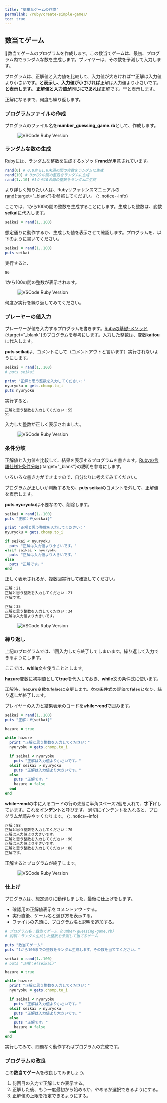 ```yaml
---
title: "簡単なゲームの作成"
permalink: /ruby/create-simple-games/
toc: true
---
```

## 数当てゲーム
数当てゲームのプログラムを作成します。この数当てゲームは、最初、プログラム内でランダムな数を生成します。プレイヤーは、その数を予測して入力します。

プログラムは、正解値と入力値を比較して、入力値が大きければ**正解は入力値より小さいです。**と表示し、入力値が小さければ**正解は入力値より小さいです。**と表示します。
正解値と入力値が同じにであれば**正解です。**と表示します。

正解になるまで、何度も繰り返します。

### プログラムファイルの作成
プログラムのファイル名を**number_guessing_game.rb**として、作成します。

<figure>
  <img src="{{ '/assets/images/ruby/06/create-file.png' | relative_url }}" alt="VSCode Ruby Version">
</figure>

### ランダムな数の生成
Rubyには、ランダムな整数を生成するメソッド**rand**が用意されています。

```ruby
rand(0) # 0.0から1.0未満の間の実数をランダムに生成
rand(10) # 0から9の間の整数をランダムに生成
rand(1..10) #1から10の間の整数をランダムに生成
```

より詳しく知りたい人は、Rubyリファレンスマニュアルの[rand](https://docs.ruby-lang.org/ja/2.7.0/class/Kernel.html#M_RAND){:target="_blank"}を参照してください。
{: .notice--info}

ここでは、1から100の間の整数を生成することにします。生成した整数は、変数**seikai**に代入します。

```ruby
seikai = rand(1..100)
```

想定通りに動作するか、生成した値を表示させて確認します。プログラムを、以下のように書いてください。

```ruby
seikai = rand(1..100)
puts seikai
```

実行すると、
```bash
86
```
1から100の間の整数が表示されます。

<figure>
  <img src="{{ '/assets/images/ruby/06/rand.png' | relative_url }}" alt="VSCode Ruby Version">
</figure>

何度か実行を繰り返してみてください。

### プレーヤーの値入力
プレーヤーが値を入力するプログラムを書きます。[Rubyの基礎-メソッド](/archives/ruby/ruby-basics/#%E3%83%A1%E3%82%BD%E3%83%83%E3%83%89){:target="_blank"}のプログラムを参考にします。入力した整数は、変数**kaitou**に代入します。

**puts seikai**は、コメントにして（コメントアウトと言います）実行されないようにします。

```ruby
seikai = rand(1..100)
# puts seikai

print "正解と思う整数を入力してください："
nyuryoku = gets.chomp.to_i
puts nyuryoku
```

実行すると、
```bash
正解と思う整数を入力してください：55
55
```
入力した整数が正しく表示されました。

<figure>
  <img src="{{ '/assets/images/ruby/06/input.png' | relative_url }}" alt="VSCode Ruby Version">
</figure>

### 条件分岐
正解値と入力値を比較して、結果を表示するプログラムを書きます。[Rubyの言語仕様1-条件分岐](/archives/ruby/ruby-spec1/#%E6%9D%A1%E4%BB%B6%E5%88%86%E5%B2%90){:target="_blank"}の説明を参考にします。

いろいろな書き方ができますので、自分なりに考えてみてください。

プログラムが正しいか判断するため、**puts seikai**のコメントを外して、正解値を表示します。

**puts nyuryoku**は不要なので、削除します。

```ruby
seikai = rand(1..100)
puts "正解：#{seikai}"

print "正解と思う整数を入力してください："
nyuryoku = gets.chomp.to_i

if seikai < nyuryoku
  puts "正解は入力値より小さいです。"
elsif seikai > nyuryoku
  puts "正解は入力値より大きいです。"
else
  puts "正解です。"
end
```

正しく表示されるか、複数回実行して確認してください。

```bash
正解：21
正解と思う整数を入力してください：21
正解です。

正解：35
正解と思う整数を入力してください：34
正解は入力値より大きいです。
```

<figure>
  <img src="{{ '/assets/images/ruby/06/condition.png' | relative_url }}" alt="VSCode Ruby Version">
</figure>

### 繰り返し
上記のプログラムでは、1回入力したら終了してしまいます。繰り返して入力できるようにします。

ここでは、**while**文を使うこととします。

**hazure**変数に初期値として**true**を代入しておき、**while**文の条件式に使います。

正解時、**hazure**変数を**false**に変更します。次の条件式の評価で**false**となり、繰り返しが終了します。

プレイヤーの入力と結果表示のコードを**while〜end**で囲みます。

```ruby
seikai = rand(1..100)
puts "正解：#{seikai}"

hazure = true

while hazure
  print "正解と思う整数を入力してください："
  nyuryoku = gets.chomp.to_i

  if seikai < nyuryoku
    puts "正解は入力値より小さいです。"
  elsif seikai > nyuryoku
    puts "正解は入力値より大きいです。"
  else
    puts "正解です。"
    hazure = false
  end
end
```

**while〜end**の中に入るコードの行の先頭に半角スペース2個を入れて、**字下**げしています。これを**インデント**と呼びます。
適切にインデントを入れると、プログラムが読みやすくなります。
{: .notice--info}

```bash
正解：88
正解と思う整数を入力してください：70
正解は入力値より大きいです。
正解と思う整数を入力してください：90
正解は入力値より小さいです。
正解と思う整数を入力してください：88
正解です。
```

正解するとプログラムが終了します。

<figure>
  <img src="{{ '/assets/images/ruby/06/loop.png' | relative_url }}" alt="VSCode Ruby Version">
</figure>

### 仕上げ
プログラムは、想定通りに動作しました。最後に仕上げをします。

- 確認用の正解値表示をコメントアウトする。
- 実行直後、ゲーム名と遊び方を表示する。
- ファイルの先頭に、プログラム名と説明を追加する。

```ruby
# プログラム名：数当てゲーム（number-guessing-game.rb）
# 説明：ランダム生成した整数を予測して当てるゲーム

puts "数当てゲーム"
puts "1から100までの整数をランダム生成します。その数を当ててください。"

seikai = rand(1..100)
# puts "正解：#{seikai}"

hazure = true

while hazure
  print "正解と思う整数を入力してください："
  nyuryoku = gets.chomp.to_i

  if seikai < nyuryoku
    puts "正解は入力値より小さいです。"
  elsif seikai > nyuryoku
    puts "正解は入力値より大きいです。"
  else
    puts "正解です。"
    hazure = false
  end
end
```

実行してみて、問題なく動作すればプログラムの完成です。

### プログラムの改良
この**数当てゲーム**を改良してみましょう。

1. 何回目の入力で正解したか表示する。
2. 正解した後、もう一度最初から始めるか、やめるか選択できるようにする。
3. 正解値の上限を指定できるようにする。
